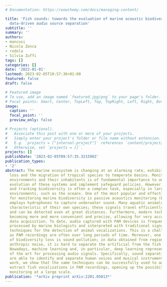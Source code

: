 ```yaml
---
# Documentation: https://wowchemy.com/docs/managing-content/

title: 'Fish sounds: towards the evaluation of marine acoustic biodiversity through
  data-driven audio source separation'
subtitle: ''
summary: ''
authors:
- mancusi
- Nicola Zonca
- rodola
- Silvia Zuffi
tags: []
categories: []
date: '2022-01-01'
lastmod: 2023-02-05T10:57:36+01:00
featured: false
draft: false

# Featured image
# To use, add an image named `featured.jpg/png` to your page's folder.
# Focal points: Smart, Center, TopLeft, Top, TopRight, Left, Right, BottomLeft, Bottom, BottomRight.
image:
  caption: ''
  focal_point: ''
  preview_only: false

# Projects (optional).
#   Associate this post with one or more of your projects.
#   Simply enter your project's folder or file name without extension.
#   E.g. `projects = ["internal-project"]` references `content/project/deep-learning/index.md`.
#   Otherwise, set `projects = []`.
projects: []
publishDate: '2023-02-05T09:57:35.321590Z'
publication_types:
- '2'
abstract: The marine ecosystem is changing at an alarming rate, exhibiting biodiversity
  loss and the migration of tropical species to temperate basins. Monitoring the underwater
  environments and their inhabitants is of fundamental importance to understand the
  evolution of these systems and implement safeguard policies. However, assessing
  and tracking biodiversity is often a complex task, especially in large and uncontrolled
  environments, such as the oceans. One of the most popular and effective methods
  for monitoring marine biodiversity is passive acoustics monitoring (PAM), which
  employs hydrophones to capture underwater sound. Many aquatic animals produce sounds
  characteristic of their own species; these signals travel efficiently underwater
  and can be detected even at great distances. Furthermore, modern technologies are
  becoming more and more convenient and precise, allowing for very accurate and careful
  data acquisition. To date, audio captured with PAM devices is frequently manually
  processed by marine biologists and interpreted with traditional signal processing
  techniques for the detection of animal vocalizations. This is a challenging task,
  as PAM recordings are often over long periods of time. Moreover, one of the causes
  of biodiversity loss is sound pollution; in data obtained from regions with loud
  anthropic noise, it is hard to separate the artificial from the fish sound manually.
  Nowadays, machine learning and, in particular, deep learning represents the state
  of the art for processing audio signals. Specifically, sound separation networks
  are able to identify and separate human voices and musical instruments. In this
  work, we show that the same techniques can be successfully used to automatically
  extract fish vocalizations in PAM recordings, opening up the possibility for biodiversity
  monitoring at a large scale.
publication: '*arXiv preprint arXiv:2201.05013*'
---
```

